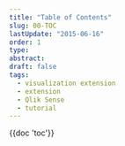 ```yaml
---
title: "Table of Contents"
slug: 00-TOC
lastUpdate: "2015-06-16"
order: 1
type:
abstract:
draft: false
tags:
  - visualization extension
  - extension
  - Qlik Sense
  - tutorial
---
```


{{doc 'toc'}}
	
